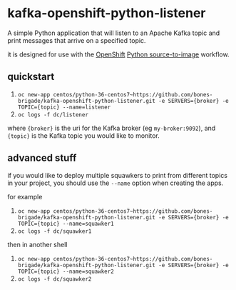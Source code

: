 # kafka-openshift-python-listener

A simple Python application that will listen to an Apache Kafka topic and print
messages that arrive on a specified topic.

it is designed for use with the [OpenShift](https://openshift.org)
[Python source-to-image](https://docs.openshift.org/latest/using_images/s2i_images/python.html)
workflow.

## quickstart

1. `oc new-app centos/python-36-centos7~https://github.com/bones-brigade/kafka-openshift-python-listener.git -e SERVERS={broker} -e TOPIC={topic} --name=listener`
1. `oc logs -f dc/listener`

where `{broker}` is the uri for the Kafka broker (eg `my-broker:9092`), and
`{topic}` is the Kafka topic you would like to monitor.

## advanced stuff

if you would like to deploy multiple squawkers to print from different topics
in your project, you should use the `--name` option when creating the apps.

for example

1. `oc new-app centos/python-36-centos7~https://github.com/bones-brigade/kafka-openshift-python-listener.git -e SERVERS={broker} -e TOPIC={topic} --name=squawker1`
1. `oc logs -f dc/squawker1`

then in another shell

1. `oc new-app centos/python-36-centos7~https://github.com/bones-brigade/kafka-openshift-python-listener.git -e SERVERS={broker} -e TOPIC={topic} --name=squawker2`
1. `oc logs -f dc/squawker2`

